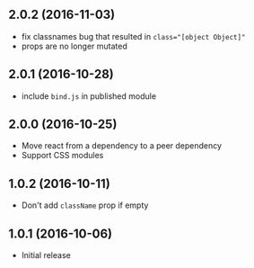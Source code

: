 ## 2.0.2 (2016-11-03)

* fix classnames bug that resulted in `class="[object Object]"`
* props are no longer mutated

## 2.0.1 (2016-10-28)

* include `bind.js` in published module

## 2.0.0 (2016-10-25)

* Move react from a dependency to a peer dependency
* Support CSS modules

## 1.0.2 (2016-10-11)

* Don't add `className` prop if empty

## 1.0.1 (2016-10-06)

* Initial release
